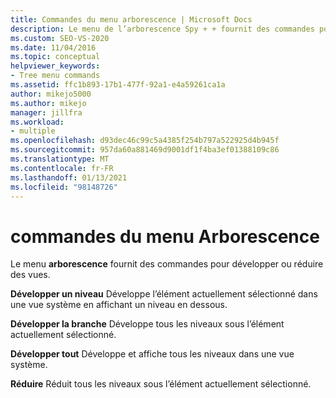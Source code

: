 ```yaml
---
title: Commandes du menu arborescence | Microsoft Docs
description: Le menu de l’arborescence Spy + + fournit des commandes pour développer ou réduire des vues. Consultez la liste des commandes de menu de l’arborescence, avec une brève description de chacune d’elles.
ms.custom: SEO-VS-2020
ms.date: 11/04/2016
ms.topic: conceptual
helpviewer_keywords:
- Tree menu commands
ms.assetid: ffc1b893-17b1-477f-92a1-e4a59261ca1a
author: mikejo5000
ms.author: mikejo
manager: jillfra
ms.workload:
- multiple
ms.openlocfilehash: d93dec46c99c5a4385f254b797a522925d4b945f
ms.sourcegitcommit: 957da60a881469d9001df1f4ba3ef01388109c86
ms.translationtype: MT
ms.contentlocale: fr-FR
ms.lasthandoff: 01/13/2021
ms.locfileid: "98148726"
---
```

# <a name="tree-menu-commands"></a>commandes du menu Arborescence
Le menu **arborescence** fournit des commandes pour développer ou réduire des vues.

 **Développer un niveau** Développe l’élément actuellement sélectionné dans une vue système en affichant un niveau en dessous.

 **Développer la branche** Développe tous les niveaux sous l’élément actuellement sélectionné.

 **Développer tout** Développe et affiche tous les niveaux dans une vue système.

 **Réduire** Réduit tous les niveaux sous l’élément actuellement sélectionné.
